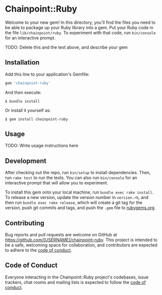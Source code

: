 # Chainpoint::Ruby

Welcome to your new gem! In this directory, you'll find the files you need to be able to package up your Ruby library into a gem. Put your Ruby code in the file `lib/chainpoint/ruby`. To experiment with that code, run `bin/console` for an interactive prompt.

TODO: Delete this and the text above, and describe your gem

## Installation

Add this line to your application's Gemfile:

```ruby
gem 'chainpoint-ruby'
```

And then execute:

    $ bundle install

Or install it yourself as:

    $ gem install chainpoint-ruby

## Usage

TODO: Write usage instructions here

## Development

After checking out the repo, run `bin/setup` to install dependencies. Then, run `rake test` to run the tests. You can also run `bin/console` for an interactive prompt that will allow you to experiment.

To install this gem onto your local machine, run `bundle exec rake install`. To release a new version, update the version number in `version.rb`, and then run `bundle exec rake release`, which will create a git tag for the version, push git commits and tags, and push the `.gem` file to [rubygems.org](https://rubygems.org).

## Contributing

Bug reports and pull requests are welcome on GitHub at https://github.com/[USERNAME]/chainpoint-ruby. This project is intended to be a safe, welcoming space for collaboration, and contributors are expected to adhere to the [code of conduct](https://github.com/[USERNAME]/chainpoint-ruby/blob/master/CODE_OF_CONDUCT.md).


## Code of Conduct

Everyone interacting in the Chainpoint::Ruby project's codebases, issue trackers, chat rooms and mailing lists is expected to follow the [code of conduct](https://github.com/[USERNAME]/chainpoint-ruby/blob/master/CODE_OF_CONDUCT.md).
